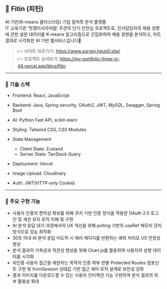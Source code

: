 ## 📝 Fitin (피틴)
AI 기반(K-means 클러스터링) 기업 컬쳐핏 분석 플랫폼  
IT 교육기관 ‘멋쟁이사자처럼’ 주관의 단기 인턴십 프로젝트로, 인사담당자의 채용 성향에 관한 설문 데이터를 K-means 
알고리즘으로 군집화하여 채용 경향을 분석하고, 차트 결과로 시각화한 AI 기반 웹서비스입니다🙂
> 👉 사이트 바로가기: https://www.survey.heun0.site/</br>
> 👉 프로젝트 상세보기: https://my-portfolio-three-xi-44.vercel.app/blog/fitin</br>

---

### 🧭 기술 스택
  - Frontend: React, JavaScript
  - Backend: Java, Spring security, OAuth2, JWT, MySQL, Swagger, Spring Boot
  - AI: Python Fast API, scikit-learn
    
  - Styling: Tailwind CSS, CSS Modules
  - State Management
    - Client State: Zustand
    - Server State: TanStack Query
  - Deployment: Vercel
  - Image Upload: Cloudinary
  - Auth: JWT(HTTP-only Cookie)
  
---

### 🚀 주요 구현 기능
- 사용자 인증의 편의성 확보를 위해 쿠키 기반 인증 방식을 적용한 OAuth 2.0 로그인 및 세션 유지 로직 이해 및 구현
- AI 분석 응답 대기 과정에서의 UX 개선을 위해 polling 기반의 useRef 메모리 관리 방식으로 성능 최적화
- 30초 이내 AI 분석 응답 미도착 시 에러 페이지를 반환하는 예외 처리로 UX 안정성 향상
- 분석 결과의 가독성과 직관성 향상을 위해 Chart.js를 활용하여 사용자의 성향 데이터를 시각화
- 비인증 사용자 접근을 제한하는 목적의 인증 여부 판별 Protected Routes 컴포넌트 구현 및 fromSession 상태값 기반 접근 제어 로직 설계로 보안성 강화
- 결과 이미지를 다운로드할 수 있는 사용자 인터랙션 기능 구현하여 분석 결과의 외부 활용성 확대

